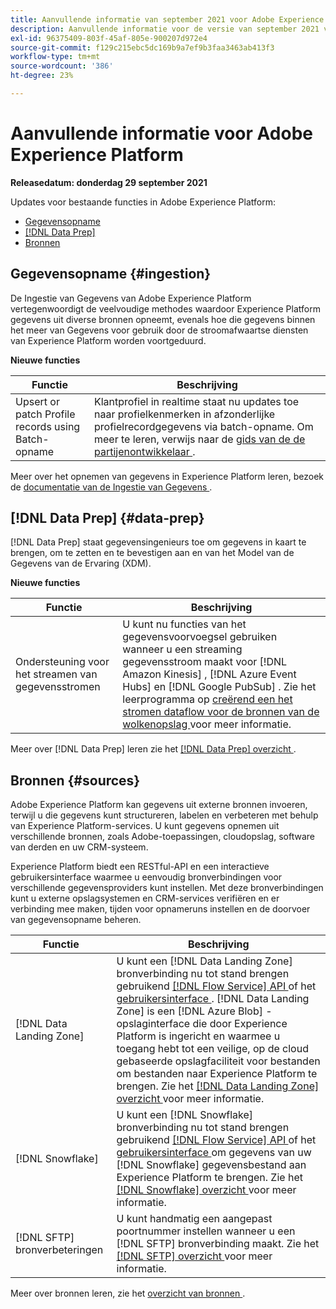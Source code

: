 ```yaml
---
title: Aanvullende informatie van september 2021 voor Adobe Experience Platform
description: Aanvullende informatie voor de versie van september 2021 voor Adobe Experience Platform.
exl-id: 96375409-803f-45af-805e-900207d972e4
source-git-commit: f129c215ebc5dc169b9a7ef9b3faa3463ab413f3
workflow-type: tm+mt
source-wordcount: '386'
ht-degree: 23%

---
```


# Aanvullende informatie voor Adobe Experience Platform

**Releasedatum: donderdag 29 september 2021**

Updates voor bestaande functies in Adobe Experience Platform:

- [Gegevensopname](#ingestion)
- [[!DNL Data Prep]](#data-prep)
- [Bronnen](#sources)

## Gegevensopname {#ingestion}

De Ingestie van Gegevens van Adobe Experience Platform vertegenwoordigt de veelvoudige methodes waardoor Experience Platform gegevens uit diverse bronnen opneemt, evenals hoe die gegevens binnen het meer van Gegevens voor gebruik door de stroomafwaartse diensten van Experience Platform worden voortgeduurd.

**Nieuwe functies**

| Functie | Beschrijving |
|------- | -----------|
| Upsert or patch Profile records using Batch-opname | Klantprofiel in realtime staat nu updates toe naar profielkenmerken in afzonderlijke profielrecordgegevens via batch-opname. Om meer te leren, verwijs naar de [ gids van de de partijenontwikkelaar ](../../ingestion/batch-ingestion/api-overview.md). |

Meer over het opnemen van gegevens in Experience Platform leren, bezoek de [ documentatie van de Ingestie van Gegevens ](../../ingestion/home.md).

## [!DNL Data Prep] {#data-prep}

[!DNL Data Prep] staat gegevensingenieurs toe om gegevens in kaart te brengen, om te zetten en te bevestigen aan en van het Model van de Gegevens van de Ervaring (XDM).

**Nieuwe functies**

| Functie | Beschrijving |
| --- | --- |
| Ondersteuning voor het streamen van gegevensstromen | U kunt nu functies van het gegevensvoorvoegsel gebruiken wanneer u een streaming gegevensstroom maakt voor [!DNL Amazon Kinesis] , [!DNL Azure Event Hubs] en [!DNL Google PubSub] . Zie het leerprogramma op [ creërend een het stromen dataflow voor de bronnen van de wolkenopslag ](../../sources/tutorials/ui/dataflow/streaming/cloud-storage-streaming.md) voor meer informatie. |

Meer over [!DNL Data Prep] leren zie het [[!DNL Data Prep]  overzicht ](../../data-prep/home.md).

## Bronnen {#sources}

Adobe Experience Platform kan gegevens uit externe bronnen invoeren, terwijl u die gegevens kunt structureren, labelen en verbeteren met behulp van Experience Platform-services. U kunt gegevens opnemen uit verschillende bronnen, zoals Adobe-toepassingen, cloudopslag, software van derden en uw CRM-systeem.

Experience Platform biedt een RESTful-API en een interactieve gebruikersinterface waarmee u eenvoudig bronverbindingen voor verschillende gegevensproviders kunt instellen. Met deze bronverbindingen kunt u externe opslagsystemen en CRM-services verifiëren en er verbinding mee maken, tijden voor opnameruns instellen en de doorvoer van gegevensopname beheren.

| Functie | Beschrijving |
| --- | --- |
| [!DNL Data Landing Zone] | U kunt een [!DNL Data Landing Zone] bronverbinding nu tot stand brengen gebruikend [[!DNL Flow Service]  API ](../../sources/tutorials/api/create/cloud-storage/data-landing-zone.md) of het [ gebruikersinterface ](../../sources/tutorials/ui/create/cloud-storage/data-landing-zone.md). [!DNL Data Landing Zone] is een [!DNL Azure Blob] -opslaginterface die door Experience Platform is ingericht en waarmee u toegang hebt tot een veilige, op de cloud gebaseerde opslagfaciliteit voor bestanden om bestanden naar Experience Platform te brengen. Zie het [[!DNL Data Landing Zone]  overzicht ](../../sources/connectors/cloud-storage/data-landing-zone.md) voor meer informatie. |
| [!DNL Snowflake] | U kunt een [!DNL Snowflake] bronverbinding nu tot stand brengen gebruikend [[!DNL Flow Service]  API ](../../sources/tutorials/api/create/databases/snowflake.md) of het [ gebruikersinterface ](../../sources/tutorials/ui/create/databases/snowflake.md) om gegevens van uw [!DNL Snowflake] gegevensbestand aan Experience Platform te brengen. Zie het [[!DNL Snowflake]  overzicht ](../../sources/connectors/databases/snowflake.md) voor meer informatie. |
| [!DNL SFTP] bronverbeteringen | U kunt handmatig een aangepast poortnummer instellen wanneer u een [!DNL SFTP] bronverbinding maakt. Zie het [[!DNL SFTP]  overzicht ](../../sources/connectors/cloud-storage/sftp.md) voor meer informatie. |

Meer over bronnen leren, zie het [ overzicht van bronnen ](../../sources/home.md).
